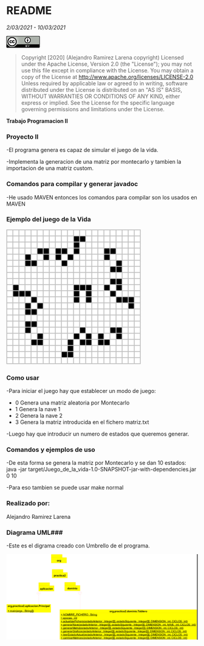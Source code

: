 # README #
*2/03/2021 - 10/03/2021*  

![Copyrith](Copyrith.png)
>Copyright [2020] (Alejandro Ramirez Larena copyright)
Licensed under the Apache License, Version 2.0 (the "License");
you may not use this file except in compliance with the License.
You may obtain a copy of the License at
http://www.apache.org/licenses/LICENSE-2.0
Unless required by applicable law or agreed to in writing, software
distributed under the License is distributed on an "AS IS" BASIS,
WITHOUT WARRANTIES OR CONDITIONS OF ANY KIND, either express or implied.
See the License for the specific language governing permissions and
limitations under the License.  

**Trabajo Programacion II**

### Proyecto II ###

-El programa genera es capaz de simular el juego de la vida.

-Implementa la generacion de una matriz por montecarlo y tambien la importacion de una matriz custom.

### Comandos para compilar y generar javadoc ###

-He usado MAVEN entonces los comandos para compilar son los usados en MAVEN 

### Ejemplo del juego de la Vida ###

![VIDA ejemplo](vida.gif)

### Como usar ###
-Para iniciar el juego hay que establecer un modo de juego:
- 0 Genera una matriz aleatoria por Montecarlo
- 1 Genera la nave 1
- 2 Genera la nave 2
- 3 Genera la matriz introducida en el fichero matriz.txt 

-Luego hay que introducir un numero de estados que queremos generar.

### Comandos y ejemplos de uso ###
-De esta forma se genera la matriz por Montecarlo y se dan 10 estados: java -jar target/Juego_de_la_vida-1.0-SNAPSHOT-jar-with-dependencies.jar 0 10

-Para eso tambien se puede usar make normal

### Realizado por:

Alejandro Ramirez Larena  
 

### Diagrama UML###

-Este es el digrama creado con Umbrello de el programa.  

![Diagrama](umbrello.png)
 

